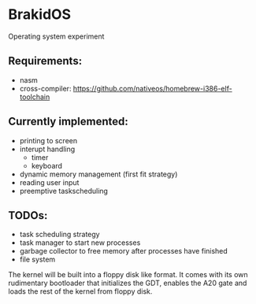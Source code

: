 # BrakidOS
Operating system experiment

## Requirements:
* nasm
* cross-compiler: https://github.com/nativeos/homebrew-i386-elf-toolchain

## Currently implemented:
* printing to screen
* interupt handling
  * timer 
  * keyboard
* dynamic memory management (first fit strategy)
* reading user input
* preemptive taskscheduling

## TODOs:
* task scheduling strategy
* task manager to start new processes
* garbage collector to free memory after processes have finished
* file system

The kernel will be built into a floppy disk like format. It comes with its own rudimentary bootloader that initializes the GDT, enables the A20 gate and loads the rest of the kernel from floppy disk.
